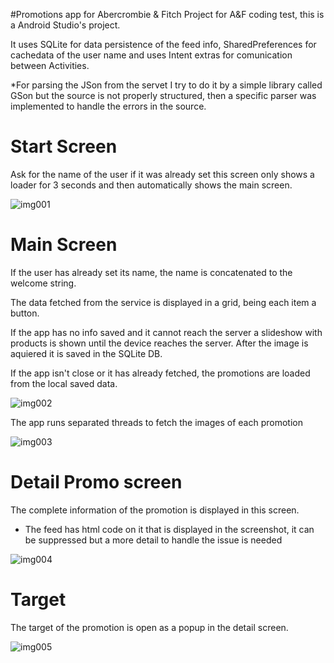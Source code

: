 #Promotions app for Abercrombie & Fitch
Project for A&F coding test, this is a Android Studio's project.

It uses SQLite for data persistence of the feed info, SharedPreferences for cachedata of the user name and uses Intent extras for comunication between Activities. 

*For parsing the JSon from the servet I try to do it by a simple library called GSon but the source is not properly structured, then a specific parser was implemented to handle the errors in the source. 

# Start Screen
Ask for the name of the user if it was already set this screen only shows a loader for 3 seconds and then automatically shows the main screen.

![img001](https://cloud.githubusercontent.com/assets/7500868/10745020/d077ce82-7c03-11e5-9dd9-cde9905dbc27.png)

# Main Screen
If the user has already set its name, the name is concatenated to the welcome string.

The data fetched from the service is displayed in a grid, being each item a button.

If the app has no info saved and it cannot reach the server a slideshow with products is shown until the device reaches the server. After the image is aquiered it is saved in the SQLite DB.

If the app isn't close or it has already fetched, the promotions are loaded from the local saved data.

![img002](https://cloud.githubusercontent.com/assets/7500868/10745022/d07882fa-7c03-11e5-8e7a-5fb01ba75685.png)

The app runs separated threads to fetch the images of each promotion

![img003](https://cloud.githubusercontent.com/assets/7500868/10745021/d077ee76-7c03-11e5-9bdc-ed0fac422c0e.png)

# Detail Promo screen
The complete information of the promotion is displayed in this screen.

* The feed has html code on it that is displayed in the screenshot, it can be suppressed but a more detail to handle the issue is needed

![img004](https://cloud.githubusercontent.com/assets/7500868/10745023/d07b05ca-7c03-11e5-8ee5-3cf95c22ceef.png)

# Target 
The target of the promotion is open as a popup in the detail screen.

![img005](https://cloud.githubusercontent.com/assets/7500868/10745024/d07dc710-7c03-11e5-861e-523812f67457.png)
